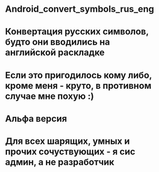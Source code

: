# Android_convert_symbols_rus_eng
# Конвертация русских символов, будто они вводились на английской раскладке
# Если это пригодилось кому либо, кроме меня - круто, в противном случае мне похую :)
#
# Альфа версия
#
#
# Для всех шарящих, умных и прочих сочуствующих - я сис админ, а не разработчик